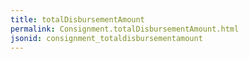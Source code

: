 ```yaml
---
title: totalDisbursementAmount
permalink: Consignment.totalDisbursementAmount.html
jsonid: consignment_totaldisbursementamount
---
```

